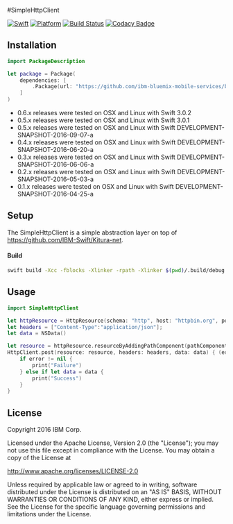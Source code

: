 #SimpleHttpClient

[![Swift][swift-badge]][swift-url]
[![Platform][platform-badge]][platform-url]
[![Build Status](https://travis-ci.org/ibm-bluemix-mobile-services/bluemix-simple-http-client-swift.svg?branch=master)](https://travis-ci.org/ibm-bluemix-mobile-services/bluemix-simple-http-client-swift)
[![Codacy Badge](https://api.codacy.com/project/badge/Grade/25b6fd1941dc49e8991a20325ddd2105)](https://www.codacy.com/app/ibm-bluemix-mobile-services/bluemix-simple-http-client-swift?utm_source=github.com&amp;utm_medium=referral&amp;utm_content=ibm-bluemix-mobile-services/bluemix-simple-http-client-swift&amp;utm_campaign=Badge_Grade)

[swift-badge]: https://img.shields.io/badge/Swift-3.0-orange.svg
[swift-url]: https://swift.org
[platform-badge]: https://img.shields.io/badge/Platforms-OS%20X%20--%20Linux-lightgray.svg
[platform-url]: https://swift.org

## Installation

```swift
import PackageDescription

let package = Package(
    dependencies: [
        .Package(url: "https://github.com/ibm-bluemix-mobile-services/bluemix-simple-http-client-swift.git", majorVersion: 0, minor: 5)
    ]
)
```

* 0.6.x releases were tested on OSX and Linux with Swift 3.0.2
* 0.5.x releases were tested on OSX and Linux with Swift 3.0.1
* 0.5.x releases were tested on OSX and Linux with Swift DEVELOPMENT-SNAPSHOT-2016-09-07-a
* 0.4.x releases were tested on OSX and Linux with Swift DEVELOPMENT-SNAPSHOT-2016-06-20-a
* 0.3.x releases were tested on OSX and Linux with Swift DEVELOPMENT-SNAPSHOT-2016-06-06-a
* 0.2.x releases were tested on OSX and Linux with Swift DEVELOPMENT-SNAPSHOT-2016-05-03-a
* 0.1.x releases were tested on OSX and Linux with Swift DEVELOPMENT-SNAPSHOT-2016-04-25-a

## Setup

The SimpleHttpClient is a simple abstraction layer on top of https://github.com/IBM-Swift/Kitura-net.

#### Build

```bash
swift build -Xcc -fblocks -Xlinker -rpath -Xlinker $(pwd)/.build/debug
```

## Usage

```swift
import SimpleHttpClient

let httpResource = HttpResource(schema: "http", host: "httpbin.org", port: "80")
let headers = ["Content-Type":"application/json"];
let data = NSData()

let resource = httpResource.resourceByAddingPathComponent(pathComponent: "/post")
HttpClient.post(resource: resource, headers: headers, data: data) { (error, status, headers, data) in
    if error != nil {
        print("Failure")
    } else if let data = data {
        print("Success")
    }
}
```

## License

Copyright 2016 IBM Corp.

Licensed under the Apache License, Version 2.0 (the "License");
you may not use this file except in compliance with the License.
You may obtain a copy of the License at

http://www.apache.org/licenses/LICENSE-2.0

Unless required by applicable law or agreed to in writing, software
distributed under the License is distributed on an "AS IS" BASIS,
WITHOUT WARRANTIES OR CONDITIONS OF ANY KIND, either express or implied.
See the License for the specific language governing permissions and
limitations under the License.


[swift-badge]: https://img.shields.io/badge/Swift-3.0-orange.svg
[swift-url]: https://swift.org
[platform-badge]: https://img.shields.io/badge/Platforms-OS%20X%20--%20Linux-lightgray.svg
[platform-url]: https://swift.org

